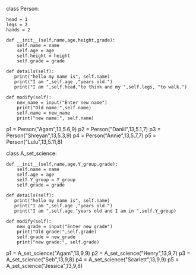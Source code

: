 class Person:

    head = 1
    legs = 2
    hands = 2

    def __init__(self,name,age,height,grade):
        self.name = name
        self.age = age
        self.height = height
        self.grade = grade

    def details(self):
       print("hello my name is", self.name)
       print("I am ",self.age ,"years old.")
       print("I am ",self.head,"to think and my ",self.legs, "to walk.")
    
    def modify(self):
        new_name = input("Enter new name")
        print("Old name:",self.name)
        self.name = new_name
        print("new name:", self.name)

p1 = Person("Agam",13,5.6,9)
p2 = Person("Daniil",13,5.1,7)
p3 = Person("Shreyan",13,5.3,9)
p4 = Person("Annie",13,5.7,7)
p5 = Person("Lulu",13,5.11,8)

class A_set_science:

    def __init__(self,name,age,Y_group,grade):
        self.name = name
        self.age = age
        self.Y_group = Y_group
        self.grade = grade

    def details(self):
       print("hello my name is", self.name)
       print("I am ",self.age ,"years old.")
       print("I am ",self.age,"years old and I am in ",self.Y_group)
    
    def modify(self):
        new_grade = input("Enter new grade")
        print("Old grade:",self.grade)
        self.grade = new_grade
        print("new grade:", self.grade)

p1 = A_set_science("Agam",13,9,9)
p2 = A_set_science("Henry",13,9,7)
p3 = A_set_science("Seb",13,9,8)
p4 = A_set_science("Scarlett",13,9,9)
p5 = A_set_science("Jessica",13,9,8)    
